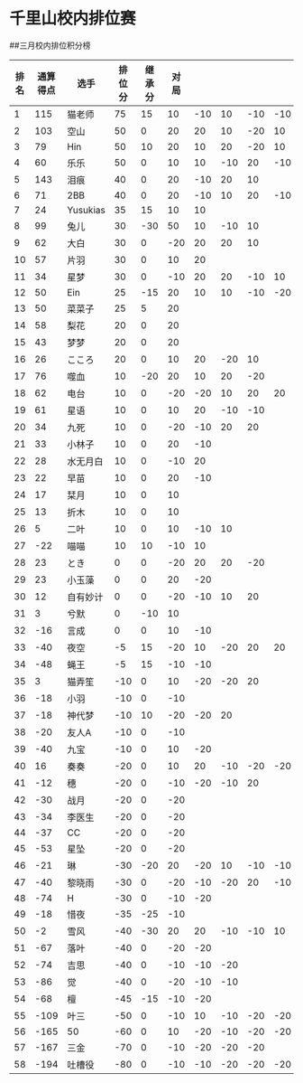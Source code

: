 # 千里山校内排位赛

##三月校内排位积分榜

| 排名 | 通算得点   | 选手             | 排位分 | 继承分     | 对局  |    |    |    |    |    |    |    |    |    |    |
| ---- | ---------- | ---------------- | ------ | ---------- | -------- |-------- |-------- |-------- |-------- |-------- |-------- |-------- |-------- |-------- |-------- |
1|115|猫老师|75|15|10|-10|10|-10|-10|20|20|-10|20|20|||||||||||||||||||||||||||
2|103|空山|50|0|20|20|10|-20|10|-10|20||||||||||||||||||||||||||||||
3|79|Hin|50|10|20|10|20|-20|10|-20|-10|10|20||||||||||||||||||||||||||||
4|60|乐乐|50|0|10|10|-10|20|-10|10|10|20|10|-20|||||||||||||||||||||||||||
5|143|泪痕|40|0|20|-10|20|10|||||||||||||||||||||||||||||||||
6|71|2BB|40|0|20|-10|10|20|-10|10|||||||||||||||||||||||||||||||
7|24|Yusukias|35|15|10|10|||||||||||||||||||||||||||||||||||
8|99|兔儿|30|-30|50|10|-10|10|||||||||||||||||||||||||||||||||
9|62|大白|30|0|-20|20|20|10|||||||||||||||||||||||||||||||||
10|57|片羽|30|0|10|20|||||||||||||||||||||||||||||||||||
11|34|星梦|30|0|-10|20|20|-10|10|10|-20|20|-10||||||||||||||||||||||||||||
12|50|Ein|25|-15|20|10|10|-10|-20|20|10|10|-10||||||||||||||||||||||||||||
13|50|菜菜子|25|5|20||||||||||||||||||||||||||||||||||||
14|58|梨花|20|0|20||||||||||||||||||||||||||||||||||||
15|43|梦梦|20|0|20||||||||||||||||||||||||||||||||||||
16|26|こころ|20|0|10|20|-20|10|||||||||||||||||||||||||||||||||
17|76|噬血|10|-20|20|10|20|-20|||||||||||||||||||||||||||||||||
18|62|电台|10|0|-20|-20|10|20|20||||||||||||||||||||||||||||||||
19|61|星语|10|0|10|20|-10|-10|||||||||||||||||||||||||||||||||
20|34|九死|10|0|-20|-10|20|20|||||||||||||||||||||||||||||||||
21|33|小林子|10|0|20|-10|||||||||||||||||||||||||||||||||||
22|28|水无月白|10|0|-10|20|||||||||||||||||||||||||||||||||||
23|22|早苗|10|0|20|-10|||||||||||||||||||||||||||||||||||
24|17|栞月|10|0|10||||||||||||||||||||||||||||||||||||
25|13|折木|10|0|10||||||||||||||||||||||||||||||||||||
26|5|二叶|10|0|10|-10|10||||||||||||||||||||||||||||||||||
27|-22|喵喵|10|10|-10|10|||||||||||||||||||||||||||||||||||
28|23|とき|0|0|-20|20|20|-20|||||||||||||||||||||||||||||||||
29|23|小玉藻|0|0|20|-20|||||||||||||||||||||||||||||||||||
30|12|自有妙计|0|0|-20|-10|10|20|||||||||||||||||||||||||||||||||
31|3|兮默|0|-10|10||||||||||||||||||||||||||||||||||||
32|-16|言成|0|0|10|-10|||||||||||||||||||||||||||||||||||
33|-40|夜空|-5|15|-20|10|-20|20|20|-20|-10||||||||||||||||||||||||||||||
34|-48|蝇王|-5|15|-10|-10|||||||||||||||||||||||||||||||||||
35|3|猫弄笙|-10|0|10|-20|-20|20|||||||||||||||||||||||||||||||||
36|-18|小羽|-10|0|-10||||||||||||||||||||||||||||||||||||
37|-18|神代梦|-10|10|-20|-20|20||||||||||||||||||||||||||||||||||
38|-20|友人A|-10|0|-10||||||||||||||||||||||||||||||||||||
39|-40|九宝|-10|0|10|-20|||||||||||||||||||||||||||||||||||
40|16|奏奏|-20|0|10|20|-10|-20|-20||||||||||||||||||||||||||||||||
41|-12|穗|-20|0|-10|-20|-10|20|||||||||||||||||||||||||||||||||
42|-30|战月|-20|0|-20||||||||||||||||||||||||||||||||||||
43|-34|李医生|-20|0|-20||||||||||||||||||||||||||||||||||||
44|-37|CC|-20|0|-20||||||||||||||||||||||||||||||||||||
45|-53|星坠|-20|0|-20||||||||||||||||||||||||||||||||||||
46|-21|琳|-30|-20|20|-20|10|-10|-10||||||||||||||||||||||||||||||||
47|-40|黎晓雨|-30|0|-20|-10|-20|20|-10|20|-10||||||||||||||||||||||||||||||
48|-74|H|-30|0|-10|-20|||||||||||||||||||||||||||||||||||
49|-18|惜夜|-35|-25|-10||||||||||||||||||||||||||||||||||||
50|-2|雪风|-40|-30|20|20|-10|-10|10|-20|-20|10|-10||||||||||||||||||||||||||||
51|-67|落叶|-40|0|-20|-20|||||||||||||||||||||||||||||||||||
52|-74|吉思|-40|0|-10|-10|-20||||||||||||||||||||||||||||||||||
53|-86|觉|-40|0|-20|-10|-10||||||||||||||||||||||||||||||||||
54|-68|檀|-45|-15|-10|-20|||||||||||||||||||||||||||||||||||
55|-109|叶三|-50|0|-10|10|-10|-20|-20||||||||||||||||||||||||||||||||
56|-165|50|-60|0|10|-20|-10|-20|-20||||||||||||||||||||||||||||||||
57|-167|三金|-70|0|-10|-20|-20|-20|||||||||||||||||||||||||||||||||
58|-194|吐槽役|-80|0|-10|-10|-20|-20|-20||||||||||||||||||||||||||||||||
